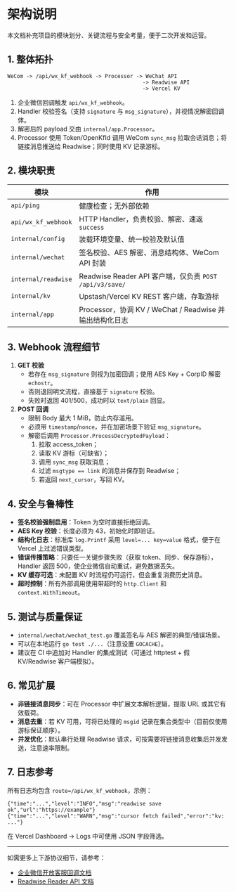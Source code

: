 # 架构说明

本文档补充项目的模块划分、关键流程与安全考量，便于二次开发和运营。

## 1. 整体拓扑
```
WeCom -> /api/wx_kf_webhook -> Processor -> WeChat API
                                           -> Readwise API
                                           -> Vercel KV
```
1. 企业微信回调触发 `api/wx_kf_webhook`。
2. Handler 校验签名（支持 `signature` 与 `msg_signature`），并视情况解密回调体。
3. 解密后的 payload 交由 `internal/app.Processor`。
4. Processor 使用 Token/OpenKfId 调用 WeCom `sync_msg` 拉取会话消息；将链接消息推送给 Readwise；同时使用 KV 记录游标。

## 2. 模块职责
| 模块 | 作用 |
| ---- | ---- |
| `api/ping` | 健康检查；无外部依赖 |
| `api/wx_kf_webhook` | HTTP Handler，负责校验、解密、速返 `success` |
| `internal/config` | 装载环境变量、统一校验及默认值 |
| `internal/wechat` | 签名校验、AES 解密、消息结构体、WeCom API 封装 |
| `internal/readwise` | Readwise Reader API 客户端，仅负责 `POST /api/v3/save/` |
| `internal/kv` | Upstash/Vercel KV REST 客户端，存取游标 |
| `internal/app` | Processor，协调 KV / WeChat / Readwise 并输出结构化日志 |

## 3. Webhook 流程细节
1. **GET 校验**
   - 若存在 `msg_signature` 则视为加密回调；使用 AES Key + CorpID 解密 `echostr`。
   - 否则退回明文流程，直接基于 `signature` 校验。
   - 失败时返回 401/500，成功时以 `text/plain` 回显。
2. **POST 回调**
   - 限制 Body 最大 1 MiB，防止内存滥用。
   - 必须带 `timestamp`/`nonce`，并在加密场景下验证 `msg_signature`。
   - 解密后调用 `Processor.ProcessDecryptedPayload`：
     1. 拉取 access_token；
     2. 读取 KV 游标（可缺省）；
     3. 调用 `sync_msg` 获取消息；
     4. 过滤 `msgtype == link` 的消息并保存到 Readwise；
     5. 若返回 `next_cursor`，写回 KV。

## 4. 安全与鲁棒性
- **签名校验强制启用**：Token 为空时直接拒绝回调。
- **AES Key 校验**：长度必须为 43，初始化时即验证。
- **结构化日志**：标准库 `log.Printf` 采用 `level=... key=value` 格式，便于在 Vercel 上过滤错误类型。
- **错误传播策略**：只要任一关键步骤失败（获取 token、同步、保存游标），Handler 返回 500，使企业微信自动重试，避免数据丢失。
- **KV 缓存可选**：未配置 KV 时流程仍可运行，但会重复消费历史消息。
- **超时控制**：所有外部调用使用带超时的 `http.Client` 和 `context.WithTimeout`。

## 5. 测试与质量保证
- `internal/wechat/wechat_test.go` 覆盖签名与 AES 解密的典型/错误场景。
- 可以在本地运行 `go test ./...`（注意设置 `GOCACHE`）。
- 建议在 CI 中追加对 Handler 的集成测试（可通过 httptest + 假 KV/Readwise 客户端模拟）。

## 6. 常见扩展
- **非链接消息同步**：可在 Processor 中扩展文本解析逻辑，提取 URL 或其它有效载荷。
- **消息去重**：若 KV 可用，可将已处理的 `msgid` 记录在集合类型中（目前仅使用游标保证顺序）。
- **并发优化**：默认串行处理 Readwise 请求，可按需要将链接消息收集后并发发送，注意速率限制。

## 7. 日志参考
所有日志均包含 `route=/api/wx_kf_webhook`，示例：
```
{"time":"...","level":"INFO","msg":"readwise save ok","url":"https://example"}
{"time":"...","level":"WARN","msg":"cursor fetch failed","error":"kv: ..."}
```
在 Vercel Dashboard → Logs 中可使用 JSON 字段筛选。

---
如需更多上下游协议细节，请参考：
- [企业微信开放客服回调文档](https://kf.weixin.qq.com/api/doc/path/94745)
- [Readwise Reader API 文档](https://readwise.io/reader_api)
